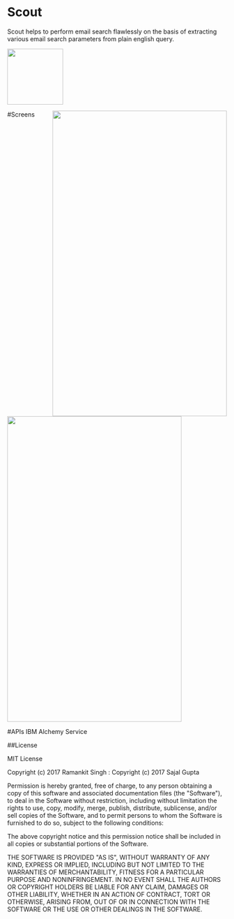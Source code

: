# Scout
Scout helps to perform email search flawlessly on the basis of extracting various email search parameters from plain english query.

<img src="https://github.com/webianks/scout/blob/master/app/src/main/res/mipmap-xxxhdpi/ic_launcher.png" height="128" width="128" >

#Screens
<img src="https://github.com/webianks/scout/blob/master/screens/screen_one.png" align="right" height="700" width="400" >
<img src="https://github.com/webianks/scout/blob/master/screens/screen_two.png"  height="700" width="400" >

#APIs
IBM Alchemy Service 


##License

MIT License

Copyright (c) 2017 Ramankit Singh : Copyright (c) 2017 Sajal Gupta

Permission is hereby granted, free of charge, to any person obtaining a copy
of this software and associated documentation files (the "Software"), to deal
in the Software without restriction, including without limitation the rights
to use, copy, modify, merge, publish, distribute, sublicense, and/or sell
copies of the Software, and to permit persons to whom the Software is
furnished to do so, subject to the following conditions:

The above copyright notice and this permission notice shall be included in all
copies or substantial portions of the Software.

THE SOFTWARE IS PROVIDED "AS IS", WITHOUT WARRANTY OF ANY KIND, EXPRESS OR
IMPLIED, INCLUDING BUT NOT LIMITED TO THE WARRANTIES OF MERCHANTABILITY,
FITNESS FOR A PARTICULAR PURPOSE AND NONINFRINGEMENT. IN NO EVENT SHALL THE
AUTHORS OR COPYRIGHT HOLDERS BE LIABLE FOR ANY CLAIM, DAMAGES OR OTHER
LIABILITY, WHETHER IN AN ACTION OF CONTRACT, TORT OR OTHERWISE, ARISING FROM,
OUT OF OR IN CONNECTION WITH THE SOFTWARE OR THE USE OR OTHER DEALINGS IN THE
SOFTWARE.
